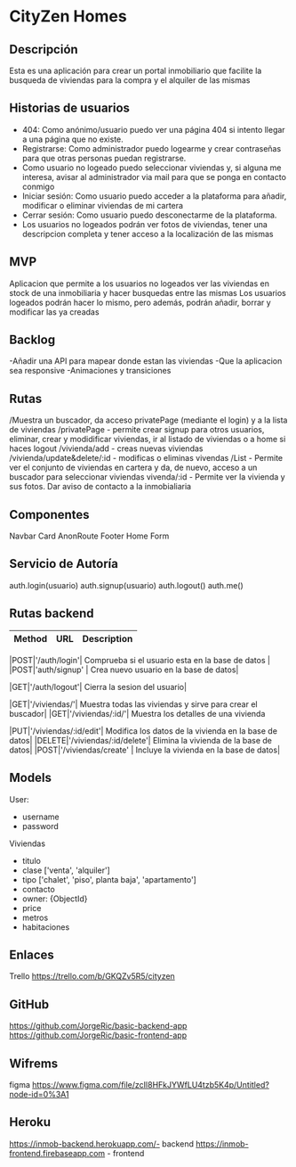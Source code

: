 # CityZen Homes

## Descripción

Esta es una aplicación para crear un portal inmobiliario que facilite la busqueda de viviendas para la compra y el alquiler de las mismas

## Historias de usuarios

- 404: Como anónimo/usuario puedo ver una página 404 si intento llegar a una página que no existe.
- Registrarse: Como administrador puedo logearme y crear contraseñas para que otras personas puedan registrarse.
- Como usuario no logeado puedo seleccionar viviendas y, si alguna me interesa, avisar al administrador via mail para que se ponga en contacto conmigo
- Iniciar sesión: Como usuario puedo acceder a la plataforma para añadir, modificar o eliminar viviendas de mi cartera
- Cerrar sesión: Como usuario puedo desconectarme de la plataforma.
- Los usuarios no logeados podrán ver fotos de viviendas, tener una descripcion completa y tener acceso a la localización de las mismas

## MVP

Aplicacion que permite a los usuarios no logeados ver las viviendas en stock de una inmobiliaria y hacer busquedas entre las mismas
Los usuarios logeados podrán hacer lo mismo, pero además, podrán añadir, borrar y modificar las ya creadas

## Backlog

-Añadir una API para mapear donde estan las viviendas
-Que la aplicacion sea responsive
-Animaciones y transiciones

## Rutas

/Muestra un buscador, da acceso privatePage (mediante el login) y a la lista de viviendas
/privatePage - permite crear signup para otros usuarios, eliminar, crear y modidificar viviendas, ir al listado de viviendas o a home si haces logout
/vivienda/add - creas nuevas viviendas
/vivienda/update&delete/:id - modificas o eliminas vivendas
/List - Permite ver el conjunto de viviendas en cartera y da, de nuevo, acceso a un buscador para seleccionar viviendas 
vivenda/:id - Permite ver la vivienda y sus fotos. Dar aviso de contacto a la inmobialiaria

## Componentes

Navbar
Card
AnonRoute
Footer
Home
Form

## Servicio de Autoría

auth.login(usuario)
auth.signup(usuario)
auth.logout()
auth.me()

## Rutas backend

|Method|URL|Description|
|------|---|-----------|

|POST|'/auth/login'| Comprueba si el usuario esta en la base de datos |
|POST|'auth/signup' | Crea nuevo usuario en la base de datos|

|GET|'/auth/logout'| Cierra la sesion del usuario|

|GET|'/viviendas/'| Muestra todas las viviendas y sirve para crear el buscador|
|GET|'/viviendas/:id/'| Muestra los detalles de una vivienda

|PUT|'/viviendas/:id/edit'| Modifica los datos de la vivienda en la base de datos|
|DELETE|'/viviendas/:id/delete'| Elimina la vivienda de la base de datos|
|POST|'/viviendas/create' | Incluye la vivienda en la base de datos|

## Models

User: 
- username
- password

Viviendas
- titulo
- clase ['venta', 'alquiler']
- tipo ['chalet', 'piso', planta baja', 'apartamento']
- contacto
- owner: {ObjectId}
- price
- metros
- habitaciones

## Enlaces
Trello
https://trello.com/b/GKQZv5R5/cityzen

## GitHub
https://github.com/JorgeRic/basic-backend-app
https://github.com/JorgeRic/basic-frontend-app

## Wifrems
figma
https://www.figma.com/file/zcIl8HFkJYWfLU4tzb5K4p/Untitled?node-id=0%3A1

## Heroku
https://inmob-backend.herokuapp.com/- backend
https://inmob-frontend.firebaseapp.com - frontend


